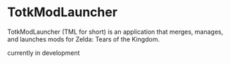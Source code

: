 # TotkModLauncher
TotkModLauncher (TML for short) is an application that merges, manages, and launches mods for Zelda: Tears of the Kingdom.

currently in development
